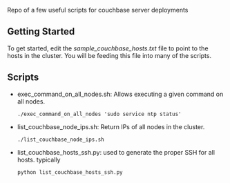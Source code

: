 Repo of a few useful scripts for couchbase server deployments

## Getting Started
To get started, edit the _sample_couchbase_hosts.txt_ file to point to the hosts in the cluster. You 
will be feeding this file into many of the scripts.

## Scripts
* exec_command_on_all_nodes.sh: Allows executing a given command on all nodes.

    ```
    ./exec_command_on_all_nodes 'sudo service ntp status'
    ```
* list_couchbase_node_ips.sh: Return IPs of all nodes in the cluster.

    ```
    ./list_couchbase_node_ips.sh
    ```
* list_couchbase_hosts_ssh.py: used to generate the proper SSH for all hosts. typically

    ```
    python list_couchbase_hosts_ssh.py
    ```  

